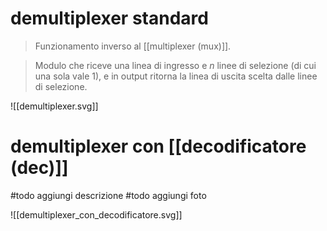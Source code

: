# demultiplexer standard
> Funzionamento inverso al [[multiplexer (mux)]].

> Modulo che riceve una linea di ingresso e $n$ linee di selezione (di cui una sola vale 1), e in output ritorna la linea di uscita scelta dalle linee di selezione.

![[demultiplexer.svg]]
# demultiplexer con [[decodificatore (dec)]]

#todo aggiungi descrizione
#todo aggiungi foto

![[demultiplexer_con_decodificatore.svg]]